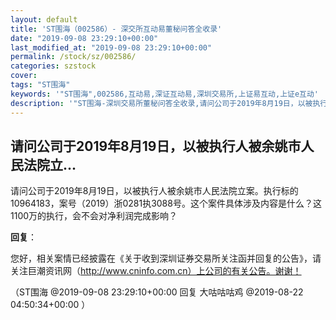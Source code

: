 ```yaml
---
layout: default
title: 'ST围海（002586）- 深交所互动易董秘问答全收录'
date: "2019-09-08 23:29:10+00:00"
last_modified_at: "2019-09-08 23:29:10+00:00"
permalink: /stock/sz/002586/
categories: szstock
cover: 
tags: "ST围海"
keywords: '"ST围海",002586,互动易,深证互动易,深圳交易所,上证易互动,上证e互动'
description: '"ST围海-深圳交易所董秘问答全收录,请问公司于2019年8月19日，以被执行人被余姚市人民法院立案。执行标的10964183，案号（2019）浙0281执3088号。这个案件具体涉及内容是什么？这1100万的执行，会不会对净利润完成影响？"'
---
```


## 请问公司于2019年8月19日，以被执行人被余姚市人民法院立...

请问公司于2019年8月19日，以被执行人被余姚市人民法院立案。执行标的10964183，案号（2019）浙0281执3088号。这个案件具体涉及内容是什么？这1100万的执行，会不会对净利润完成影响？

**回复**：

您好，相关案情已经披露在《关于收到深圳证券交易所关注函并回复的公告》，请关注巨潮资讯网（http://www.cninfo.com.cn）上公司的有关公告。谢谢！ 

（ST围海  @2019-09-08 23:29:10+00:00 回复 大咕咕咕鸡  @2019-08-22 04:50:34+00:00 ）


